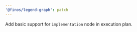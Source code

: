 ```yaml
---
'@finos/legend-graph': patch
---
```


Add basic support for `implementation` node in execution plan.
